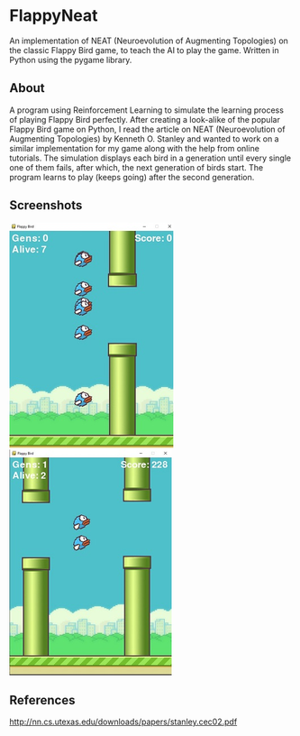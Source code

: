 # FlappyNeat
An implementation of NEAT (Neuroevolution of Augmenting Topologies) on the classic Flappy Bird game, to teach the AI to play the game. Written in Python using the pygame library.

## About
A program using Reinforcement Learning to simulate the learning process of playing Flappy Bird perfectly. After creating a look-alike of the popular Flappy Bird game on Python, I read the article on NEAT (Neuroevolution of Augmenting Topologies) by Kenneth O. Stanley and wanted to work on a similar implementation for my game along with the help from online tutorials. The simulation displays each bird in a generation until every single one of them fails, after which, the next generation of birds start. The program learns to play (keeps going) after the second generation.

## Screenshots
![alt text](https://github.com/mehmetsan/FlappyNeat/blob/main/screenshots/gen0.jpg?raw=true)
![alt text](https://github.com/mehmetsan/FlappyNeat/blob/main/screenshots/gen1.jpg?raw=true)

## References
http://nn.cs.utexas.edu/downloads/papers/stanley.cec02.pdf
<br>

